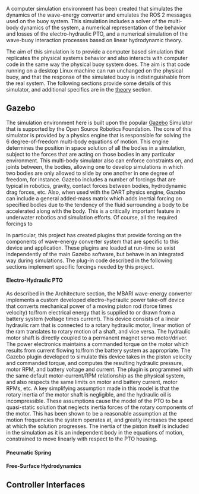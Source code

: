 A computer simulation environment has been created that simulates the dynamics of the wave-energy converter and emulates the ROS 2 messages used on the buoy system.  This simulation includes a solver of the multi-body dynamics of the system, a numerical representation of the behavior and losses of the electro-hydraulic PTO, and a numerical simulation of the wave-buoy interaction processes based on linear hydrodynamic theory.

The aim of this simulation is to provide a computer based simulation that replicates the physical systems behavior and also interacts with computer code in the same way the physical buoy system does.  The aim is that code running on a desktop Linux machine can run unchanged on the physical buoy, and that the response of the simulated buoy is indistinguishable from the real system.  The following sections provide some details of this simulator, and additional specifics are in the  [theory](theory.md)  section.

## Gazebo
The simulation environment here is built upon the popular [Gazebo](https://gazebosim.org/docs/garden) Simulator that is supported by the Open Source Robotics Foundation.  The core of this simulator is provided by a physics engine that is responsible for solving the 6 degree-of-freedom multi-body equations of motion.  This engine determines the position in space solution of all the bodies in a simulation, subject to the forces that are acting on those bodies in any particular environment.  This multi-body simulator also can enforce constraints on, and joints between, the bodies, allowing one to develop simulations in which two bodies are only allowed to slide by one another in one degree of freedom, for instance.  Gazebo includes a number of forcings that are typical in robotics, gravity, contact forces between bodies, hydrodynamic drag forces, etc.  Also, when used with the DART physics engine, Gazebo can include a general added-mass matrix which adds inertial forcing on specified bodies due to the tendency of the fluid surrounding a body to be accelerated along with the body.  This is a critically important feature in underwater robotics and simulation efforts.  Of course, all the required forcings to

In particular, this project has created plugins that provide forcing on the components of wave-energy converter system that are specific to this device and application.  These plugins are loaded at run-time so exist independently of the main Gazebo software, but behave in an integrated way during simulations.  The plug-in code described in the following sections implement specific forcings needed by this project.

#### Electro-Hydraulic PTO
As described in the Architecture section, the MBARI wave-energy converter implements a custom developed electro-hydraulic power take-off device that converts mechanical power of a moving piston rod (force times velocity) to/from electrical energy that is supplied to or drawn from a battery system (voltage times current).  This device consists of a linear hydraulic ram that is connected to a rotary hydraulic motor, linear motion of the ram translates to rotary motion of a shaft, and vice versa.  The hydraulic motor shaft is directly coupled to a permanent magnet servo motor/driver.  The power electronics maintains a commanded torque on the motor which results from current flowing to/from the battery system as appropriate.  The Gazebo plugin developed to simulate this device takes in the piston velocity and commanded torque, and computes the resulting hydraulic pressure, motor RPM, and battery voltage and current.  The plugin is programmed with the same default motor-current/RPM relationship as the physical system, and also respects the same limits on motor and battery current, motor RPMs, etc.  A key simplifying assumption made in this model is that the rotary inertia of the motor shaft is negligible, and the hydraulic oil is incompressible.  These assumptions cause the model of the PTO to be a quasi-static solution that neglects inertia forces of the rotary components of the motor.  This has been shown to be a reasonable assumption at the motion frequencies the system operates at, and greatly increases the speed at which the solution progresses.  The inertia of the piston itself is included in the simulation as it is an independent body in the equations of motion, constrained to move linearly with respect to the PTO housing.

#### Pneumatic Spring

#### Free-Surface Hydrodynamics


## Controller Interfaces